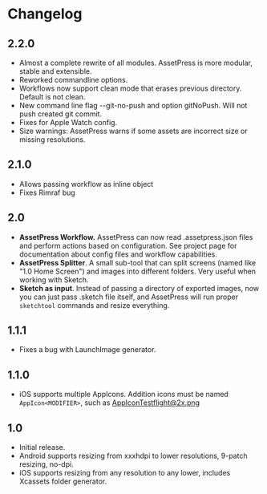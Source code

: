 # Changelog

## 2.2.0

* Almost a complete rewrite of all modules. AssetPress is more modular, stable and extensible.
* Reworked commandline options.
* Workflows now support clean mode that erases previous directory. Default is not clean.
* New command line flag --git-no-push and option gitNoPush. Will not push created git commit.
* Fixes for Apple Watch config.
* Size warnings: AssetPress warns if some assets are incorrect size or missing resolutions.

## 2.1.0

* Allows passing workflow as inline object
* Fixes Rimraf bug

## 2.0

* **AssetPress Workflow.** AssetPress can now read .assetpress.json files and perform actions based on configuration. See project page for documentation about config files and workflow capabilities.
* **AssetPress Splitter**. A small sub-tool that can split screens (named like "1.0 Home Screen") and images into different folders. Very useful when working with Sketch.
* **Sketch as input**. Instead of passing a directory of exported images, now you can just pass .sketch file itself, and AssetPress will run proper `sketchtool` commands and resize everything.

## 1.1.1

* Fixes a bug with LaunchImage generator.

## 1.1.0

* iOS supports multiple AppIcons. Addition icons must be named `AppIcon<MODIFIER>`, such as AppIconTestflight@2x.png

## 1.0

* Initial release.
* Android supports resizing from xxxhdpi to lower resolutions, 9-patch resizing, no-dpi.
* iOS supports resizing from any resolution to any lower, includes Xcassets folder generator.
